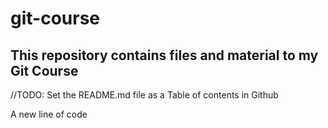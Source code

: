 # git-course
## This repository contains files and material to my Git Course
 //TODO: Set the README.md file as a Table of contents in Github

A new line of code
